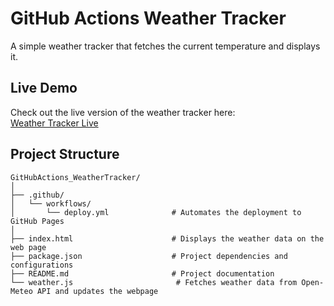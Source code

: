 # GitHub Actions Weather Tracker

A simple weather tracker that fetches the current temperature and displays it. 

## Live Demo

Check out the live version of the weather tracker here:  
[Weather Tracker Live](https://nbahador.github.io/GitHubActions_WeatherTracker/)

## Project Structure

```plaintext
GitHubActions_WeatherTracker/
│
├── .github/
│   └── workflows/
│       └── deploy.yml              # Automates the deployment to GitHub Pages
│
├── index.html                      # Displays the weather data on the web page
├── package.json                    # Project dependencies and configurations
├── README.md                       # Project documentation
└── weather.js                       # Fetches weather data from Open-Meteo API and updates the webpage

